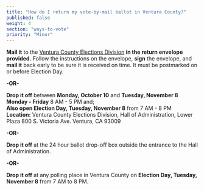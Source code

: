 ```yaml
---
title: "How do I return my vote-by-mail ballot in Ventura County?"
published: false
weight: 4
section: "ways-to-vote"
priority: "Minor"
---
```


**Mail it** to the [Ventura County Elections Division](#section-election-office-contact) **in the return envelope provided.** Follow the instructions on the envelope, **sign** the envelope, and **mail it** back early to be sure it is received on time. It must be postmarked on or before Election Day.  

 **-OR-**  

**Drop it off** between **Monday, October 10** and **Tuesday, November 8**  
**Monday - Friday** 8 AM - 5 PM and;  
**Also open Election Day, Tuesday, November 8** from 7 AM - 8 PM  
**Location:** Ventura County Elections Division, Hall of Administration, Lower Plaza 800 S. Victoria Ave. Ventura, CA 93009  
  
 **-OR-**  

**Drop it off** at the 24 hour ballot drop-off box outside the entrance to the Hall of Administration.  

**-OR-**  

**Drop it off** at any polling place in Ventura County on **Election Day, Tuesday, November 8** from 7 AM to 8 PM.  
